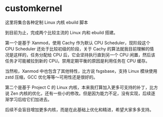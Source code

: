 # customkernel

这里将集合各种定制 Linux 内核 ebuild 脚本

到目前为止，完成两个比较主流的 Linux 内和 ebuild 搭建。

第一个是基于 Xanmod，使用 Cachy 作为默认 CPU Scheduler，现阶段这个 CPU Scheduler 还处于比较初级的阶段，关于 Cachy 的算法就我目前理解的情况是这样的，任务分配给 CPU 后，它会坚持执行直到另一个 CPU 闲置，然后该任务才可能被拉到新的 CPU。禁用定期平衡的原因是利用任务在 CPU 缓存。

当然啦，Xanmod 中也包含了其他特性，比方说 fsgsbase，支持 Linux 模块使用 zstd 压缩，GCC 优化等等～可用性还是很好的。

第二个是基于 Project C 的 Linux 内核，本来我打算加入更多可支持的补丁，比方说 Zen 内核的优化，还有一些小的修改。但是因为能力不足，没有实现，后续逐渐学习后给它们加进去。

后续不会盲目增加更多内核，而是在此基础上优化和精进，希望大家多多支持。
